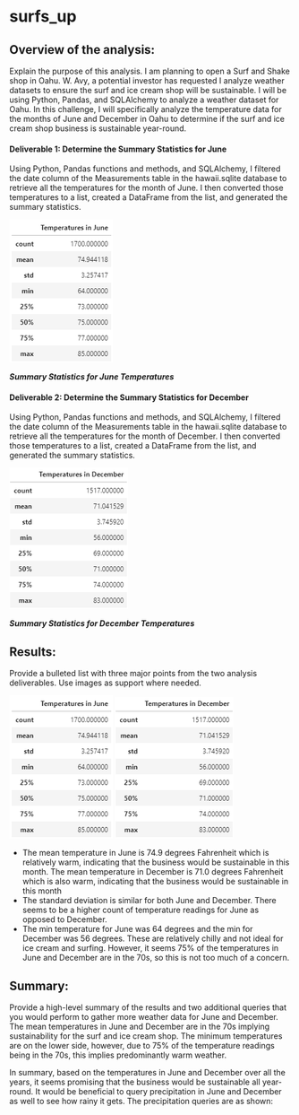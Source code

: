 # surfs_up


## Overview of the analysis:

Explain the purpose of this analysis.
I am planning to open a Surf and Shake shop in Oahu. W. Avy, a potential investor has requested I analyze weather datasets to ensure the surf and ice cream shop will be sustainable. I will be using Python, Pandas, and SQLAlchemy to analyze a weather dataset for Oahu. In this challenge, I will specifically analyze the temperature data for the months of June and December in Oahu to determine if the surf and ice cream shop business is sustainable year-round. 

#### Deliverable 1: Determine the Summary Statistics for June

Using Python, Pandas functions and methods, and SQLAlchemy, I filtered the date column of the Measurements table in the hawaii.sqlite database to retrieve all the temperatures for the month of June. I then converted those temperatures to a list, created a DataFrame from the list, and generated the summary statistics.

![img1](https://github.com/Soniaprogram/surfs_up/blob/main/images/del1.PNG)

***Summary Statistics for June Temperatures***

#### Deliverable 2: Determine the Summary Statistics for December

Using Python, Pandas functions and methods, and SQLAlchemy, I filtered the date column of the Measurements table in the hawaii.sqlite database to retrieve all the temperatures for the month of December. I then converted those temperatures to a list, created a DataFrame from the list, and generated the summary statistics.

![img2](https://github.com/Soniaprogram/surfs_up/blob/main/images/del2.PNG)

***Summary Statistics for December Temperatures***


## Results:

Provide a bulleted list with three major points from the two analysis deliverables. Use images as support where needed.

![img1](https://github.com/Soniaprogram/surfs_up/blob/main/images/del1.PNG)
![img2](https://github.com/Soniaprogram/surfs_up/blob/main/images/del2.PNG)

- The mean temperature in June is 74.9 degrees Fahrenheit which is relatively warm, indicating that the business would be sustainable in this month. The mean temperature in December is 71.0 degrees Fahrenheit which is also warm, indicating that the business would be sustainable in this month
- The standard deviation is similar for both June and December. There seems to be a higher count of temperature readings for June as opposed to December. 
- The min temperature for June was 64 degrees and the min for December was 56 degrees. These are relatively chilly and not ideal for ice cream and surfing. However, it seems 75% of the temperatures in June and December are in the 70s, so this is not too much of a concern. 

## Summary:

Provide a high-level summary of the results and two additional queries that you would perform to gather more weather data for June and December.
The mean temperatures in June and December are in the 70s implying sustainability for the surf and ice cream shop. The minimum temperatures are on the lower side, however, due to 75% of the temperature readings being in the 70s, this implies predominantly warm weather. 

In summary, based on the temperatures in June and December over all the years, it seems promising that the business would be sustainable all year-round. It would be beneficial to query precipitation in June and December as well to see how rainy it gets. The precipitation queries are as shown:
